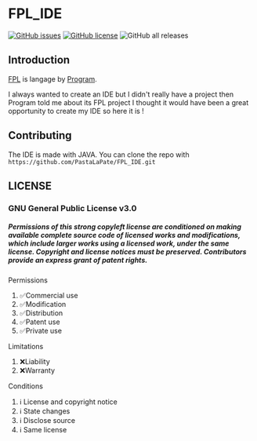 # FPL_IDE
[![GitHub issues](https://img.shields.io/github/issues/PastaLaPate/FPL_IDE?label=Issues)](https://github.com/PastaLaPate/FPL_IDE/issues)
[![GitHub license](https://img.shields.io/github/license/PastaLaPate/FPL_IDE?label=License)](https://github.com/PastaLaPate/FPL_IDE/blob/master/LICENSE.md)
![GitHub all releases](https://img.shields.io/github/downloads/PastaLaPate/FPL_IDE/total?label=Downloads)

## Introduction
[FPL](https://github.com/Program132/French-Programming-Language) is langage by [Program](https://github.com/Program132).

I always wanted to create an IDE but I didn't really have a project then Program told me about its FPL project I thought it would have been a great opportunity to create my IDE so here it is !

## Contributing

The IDE is made with JAVA.
You can clone the repo with `https://github.com/PastaLaPate/FPL_IDE.git`

## LICENSE
### GNU General Public License v3.0
##### Permissions of this strong copyleft license are conditioned on making available complete source code of licensed works and modifications, which include larger works using a licensed work, under the same license. Copyright and license notices must be preserved. Contributors provide an express grant of patent rights.

Permissions
 1. ✅Commercial use
 2. ✅Modification
 3. ✅Distribution
 4. ✅Patent use
 5. ✅Private use


Limitations
 1. ❌Liability
 2. ❌Warranty


Conditions
 1. ℹ️ License and copyright notice
 2. ℹ️ State changes
 3. ℹ️ Disclose source
 4. ℹ️ Same license
